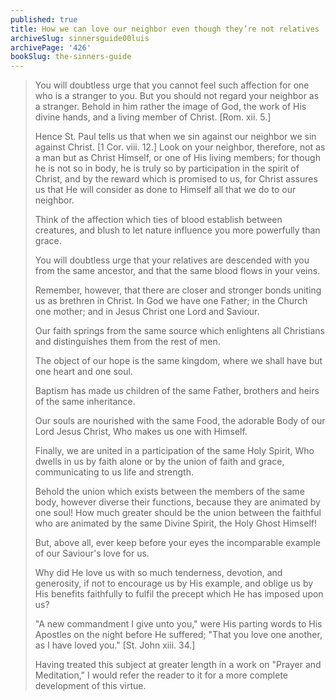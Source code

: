```yaml
---
published: true
title: How we can love our neighbor even though they’re not relatives
archiveSlug: sinnersguide00luis
archivePage: '426'
bookSlug: the-sinners-guide
---
```


> You will doubtless urge that you cannot feel such affection for one who is a stranger to you. But you should not regard your neighbor as a stranger. Behold in him rather the image of God, the work of His divine hands, and a living member of Christ. [Rom. xii. 5.]
> 
> Hence St. Paul tells us that when we sin against our neighbor we sin against Christ. [1 Cor. viii. 12.] Look on your neighbor, therefore, not as a man but as Christ Himself, or one of His living members; for though he is not so in body, he is truly so by participation in the spirit of Christ, and by the reward which is promised to us, for Christ assures us that He will consider as done to Himself all that we do to our neighbor.
> 
> Think of the affection which ties of blood establish between creatures, and blush to let nature influence you more powerfully than grace.
> 
> You will doubtless urge that your relatives are descended with you from the same ancestor, and that the same blood flows in your veins.
> 
> Remember, however, that there are closer and stronger bonds uniting us as brethren in Christ. In God we have one Father; in the Church one mother; and in Jesus Christ one Lord and Saviour.
> 
> Our faith springs from the same source which enlightens all Christians and distinguishes them from the rest of men.
> 
> The object of our hope is the same kingdom, where we shall have but one heart and one soul.
> 
> Baptism has made us children of the same Father, brothers and heirs of the same inheritance.
> 
> Our souls are nourished with the same Food, the adorable Body of our Lord Jesus Christ, Who makes us one with Himself.
> 
> Finally, we are united in a participation of the same Holy Spirit, Who dwells in us by faith alone or by the union of faith and grace, communicating to us life and strength.
> 
> Behold the union which exists between the members of the same body, however diverse their functions, because they are animated by one soul! How much greater should be the union between the faithful who are animated by the same Divine Spirit, the Holy Ghost Himself!
> 
> But, above all, ever keep before your eyes the incomparable example of our Saviour's love for us.
> 
> Why did He love us with so much tenderness, devotion, and generosity, if not to encourage us by His example, and oblige us by His benefits faithfully to fulfil the precept which He has imposed upon us?
> 
> "A new commandment I give unto you," were His parting words to His Apostles on the night before He suffered; "That you love one another, as I have loved you." [St. John xiii. 34.]
> 
> Having treated this subject at greater length in a work on "Prayer and Meditation," I would refer the reader to it for a more complete development of this virtue.
